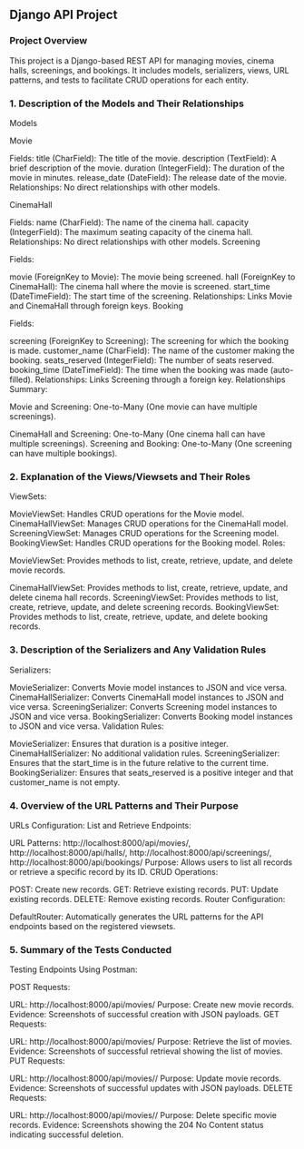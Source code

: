 ## Django API Project
### Project Overview
This project is a Django-based REST API for managing movies, cinema halls, screenings, and bookings. It includes models, serializers, views, URL patterns, and tests to facilitate CRUD operations for each entity.

### 1. Description of the Models and Their Relationships
Models

Movie

Fields:
title (CharField): The title of the movie.
description (TextField): A brief description of the movie.
duration (IntegerField): The duration of the movie in minutes.
release_date (DateField): The release date of the movie.
Relationships: No direct relationships with other models.

CinemaHall

Fields:
name (CharField): The name of the cinema hall.
capacity (IntegerField): The maximum seating capacity of the cinema hall.
Relationships: No direct relationships with other models.
Screening

Fields:

movie (ForeignKey to Movie): The movie being screened.
hall (ForeignKey to CinemaHall): The cinema hall where the movie is screened.
start_time (DateTimeField): The start time of the screening.
Relationships: Links Movie and CinemaHall through foreign keys.
Booking

Fields:

screening (ForeignKey to Screening): The screening for which the booking is made.
customer_name (CharField): The name of the customer making the booking.
seats_reserved (IntegerField): The number of seats reserved.
booking_time (DateTimeField): The time when the booking was made (auto-filled).
Relationships: Links Screening through a foreign key.
Relationships Summary:

Movie and Screening: One-to-Many (One movie can have multiple screenings).

CinemaHall and Screening: One-to-Many (One cinema hall can have multiple screenings).
Screening and Booking: One-to-Many (One screening can have multiple bookings).
### 2. Explanation of the Views/Viewsets and Their Roles
ViewSets:

MovieViewSet: Handles CRUD operations for the Movie model.
CinemaHallViewSet: Manages CRUD operations for the CinemaHall model.
ScreeningViewSet: Manages CRUD operations for the Screening model.
BookingViewSet: Handles CRUD operations for the Booking model.
Roles:

MovieViewSet: Provides methods to list, create, retrieve, update, and delete movie records.

CinemaHallViewSet: Provides methods to list, create, retrieve, update, and delete cinema hall records.
ScreeningViewSet: Provides methods to list, create, retrieve, update, and delete screening records.
BookingViewSet: Provides methods to list, create, retrieve, update, and delete booking records.
### 3. Description of the Serializers and Any Validation Rules
Serializers:

MovieSerializer: Converts Movie model instances to JSON and vice versa.
CinemaHallSerializer: Converts CinemaHall model instances to JSON and vice versa.
ScreeningSerializer: Converts Screening model instances to JSON and vice versa.
BookingSerializer: Converts Booking model instances to JSON and vice versa.
Validation Rules:

MovieSerializer: Ensures that duration is a positive integer.
CinemaHallSerializer: No additional validation rules.
ScreeningSerializer: Ensures that the start_time is in the future relative to the current time.
BookingSerializer: Ensures that seats_reserved is a positive integer and that customer_name is not empty.
### 4. Overview of the URL Patterns and Their Purpose
URLs Configuration:
 List and Retrieve Endpoints:

URL Patterns: http://localhost:8000/api/movies/, http://localhost:8000/api/halls/, http://localhost:8000/api/screenings/, http://localhost:8000/api/bookings/
Purpose: Allows users to list all records or retrieve a specific record by its ID.
CRUD Operations:

POST: Create new records.
GET: Retrieve existing records.
PUT: Update existing records.
DELETE: Remove existing records.
Router Configuration:

DefaultRouter: Automatically generates the URL patterns for the API endpoints based on the registered viewsets.
### 5. Summary of the Tests Conducted
Testing Endpoints Using Postman:

POST Requests:

URL: http://localhost:8000/api/movies/
Purpose: Create new movie records.
Evidence: Screenshots of successful creation with JSON payloads.
GET Requests:

URL: http://localhost:8000/api/movies/
Purpose: Retrieve the list of movies.
Evidence: Screenshots of successful retrieval showing the list of movies.
PUT Requests:

URL: http://localhost:8000/api/movies/<id>/
Purpose: Update movie records.
Evidence: Screenshots of successful updates with JSON payloads.
DELETE Requests:

URL: http://localhost:8000/api/movies/<id>/
Purpose: Delete specific movie records.
Evidence: Screenshots showing the 204 No Content status indicating successful deletion.

